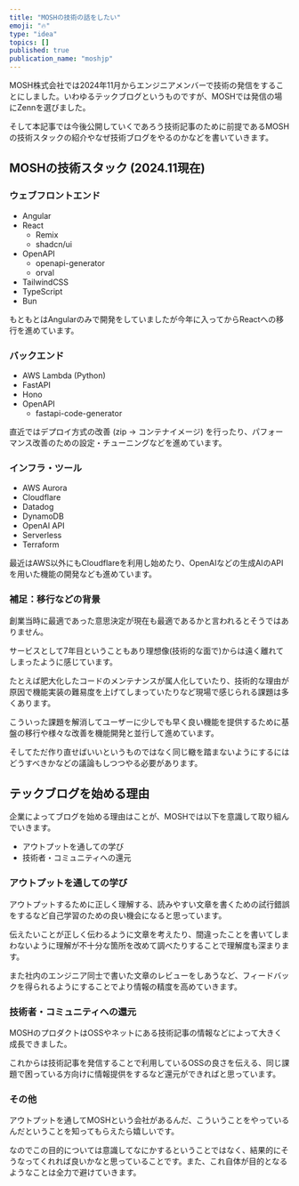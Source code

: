 ```yaml
---
title: "MOSHの技術の話をしたい"
emoji: "🔥"
type: "idea"
topics: []
published: true
publication_name: "moshjp"
---
```


MOSH株式会社では2024年11月からエンジニアメンバーで技術の発信をすることにしました。いわゆるテックブログというものですが、MOSHでは発信の場にZennを選びました。

そして本記事では今後公開していくであろう技術記事のために前提であるMOSHの技術スタックの紹介やなぜ技術ブログをやるのかなどを書いていきます。

## MOSHの技術スタック (2024.11現在)

### ウェブフロントエンド

- Angular
- React
  - Remix
  - shadcn/ui
- OpenAPI
  - openapi-generator
  - orval
- TailwindCSS
- TypeScript
- Bun

もともとはAngularのみで開発をしていましたが今年に入ってからReactへの移行を進めています。

### バックエンド

- AWS Lambda (Python)
- FastAPI
- Hono
- OpenAPI
  - fastapi-code-generator

直近ではデプロイ方式の改善 (zip → コンテナイメージ) を行ったり、パフォーマンス改善のための設定・チューニングなどを進めています。

### インフラ・ツール

- AWS Aurora
- Cloudflare
- Datadog
- DynamoDB
- OpenAI API
- Serverless
- Terraform

最近はAWS以外にもCloudflareを利用し始めたり、OpenAIなどの生成AIのAPIを用いた機能の開発なども進めています。

### 補足：移行などの背景

創業当時に最適であった意思決定が現在も最適であるかと言われるとそうではありません。

サービスとして7年目ということもあり理想像(技術的な面で)からは遠く離れてしまったように感じています。

たとえば肥大化したコードのメンテナンスが属人化していたり、技術的な理由が原因で機能実装の難易度を上げてしまっていたりなど現場で感じられる課題は多くあります。

こういった課題を解消してユーザーに少しでも早く良い機能を提供するために基盤の移行や様々な改善を機能開発と並行して進めています。

そしてただ作り直せばいいというものではなく同じ轍を踏まないようにするにはどうすべきかなどの議論もしつつやる必要があります。

## テックブログを始める理由

企業によってブログを始める理由はことが、MOSHでは以下を意識して取り組んでいきます。

- アウトプットを通しての学び
- 技術者・コミュニティへの還元

### アウトプットを通しての学び

アウトプットするために正しく理解する、読みやすい文章を書くための試行錯誤をするなど自己学習のための良い機会になると思っています。

伝えたいことが正しく伝わるように文章を考えたり、間違ったことを書いてしまわないように理解が不十分な箇所を改めて調べたりすることで理解度も深まります。

また社内のエンジニア同士で書いた文章のレビューをしあうなど、フィードバックを得られるようにすることでより情報の精度を高めていきます。

### 技術者・コミュニティへの還元

MOSHのプロダクトはOSSやネットにある技術記事の情報などによって大きく成長できました。

これからは技術記事を発信することで利用しているOSSの良さを伝える、同じ課題で困っている方向けに情報提供をするなど還元ができればと思っています。

### その他

アウトプットを通してMOSHという会社があるんだ、こういうことをやっているんだということを知ってもらえたら嬉しいです。

なのでこの目的については意識してなにかするということではなく、結果的にそうなってくれれば良いかなと思っていることです。また、これ自体が目的となるようなことは全力で避けていきます。
